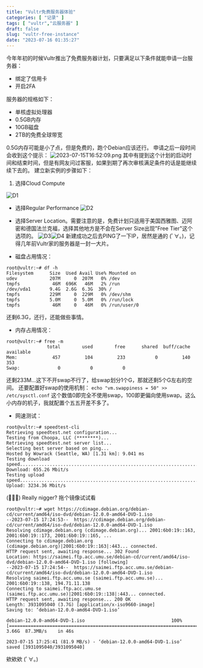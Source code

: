 ```yaml
---
title: "Vultr免费服务器体验"
categories: [ "记录" ]
tags: [ "vultr","云服务器" ]
draft: false
slug: "vultr-free-instance"
date: "2023-07-16 01:35:27"
---
```


今年年初的时候Vultr推出了免费服务器计划，只要满足以下条件就能申请一台服务器：

 - 绑定了信用卡
 - 开启2FA

服务器的规格如下：

 - 单核虚拟处理器
 - 0.5GB内存
 - 10GB磁盘
 - 2TB的免费全球带宽

0.5G内存可能是小了点，但是免费的，跑个Debian应该还行。
申请之后一段时间会收到这个提示：
![2023-07-15T16:52:09.png][1]
其中有提到这个计划的启动时间和结束时间，但是有网友问过客服，如果到期了再次审核满足条件的话是能继续续下去的。
建立新实例的步骤如下：

 1. 选择Cloud Compute

![D1][2]

 - 选择Regular Performance
![D2][3]

 - 选择Server Location。需要注意的是，免费计划只适用于美国西雅图、迈阿密和德国法兰克福，选择其他地方是不会在Server Size出现"Free Tier"这个选项的。
![D3][4]![D4][5]
新建成功之后去PING了一下IP，居然是通的 (ﾟ∀。)，记得几年前Vultr家的服务器是一封一大片。

 - 磁盘占用情况：
```
root@vultr:~# df -h
Filesystem      Size  Used Avail Use% Mounted on
udev            207M     0  207M   0% /dev
tmpfs            46M  696K   46M   2% /run
/dev/vda1       9.4G  2.6G  6.3G  30% /
tmpfs           229M     0  229M   0% /dev/shm
tmpfs           5.0M     0  5.0M   0% /run/lock
tmpfs            46M     0   46M   0% /run/user/0
```
还剩6.3G，还行，还能做些事情。

 - 内存占用情况：
```
root@vultr:~# free -m
               total        used        free      shared  buff/cache   available
Mem:             457         104         233           0         140         353
Swap:              0           0           0
```
还剩233M...这下不开swap不行了，给swap划分1个G，那就还剩5个G左右的空间。
还要配置好swap的使用机制：
```echo "vm.swappiness = 50" >> /etc/sysctl.conf```
这个数值0即完全不使用swap，100即更偏向使用swap。这么小内存的机子，我就配置个五五开差不多了。

 - 网速测试：
```
root@vultr:~# speedtest-cli
Retrieving speedtest.net configuration...
Testing from Choopa, LLC (********)...
Retrieving speedtest.net server list...
Selecting best server based on ping...
Hosted by Wowrack (Seattle, WA) [1.31 km]: 9.041 ms
Testing download speed................................................................................
Download: 655.26 Mbit/s
Testing upload speed......................................................................................................
Upload: 3234.36 Mbit/s
```
 (ﾟ∀。) Really nigger?
拖个镜像试试看
```
root@vultr:~# wget https://cdimage.debian.org/debian-cd/current/amd64/iso-dvd/debian-12.0.0-amd64-DVD-1.iso
--2023-07-15 17:24:53--  https://cdimage.debian.org/debian-cd/current/amd64/iso-dvd/debian-12.0.0-amd64-DVD-1.iso
Resolving cdimage.debian.org (cdimage.debian.org)... 2001:6b0:19::163, 2001:6b0:19::173, 2001:6b0:19::165, ...
Connecting to cdimage.debian.org (cdimage.debian.org)|2001:6b0:19::163|:443... connected.
HTTP request sent, awaiting response... 302 Found
Location: https://saimei.ftp.acc.umu.se/debian-cd/current/amd64/iso-dvd/debian-12.0.0-amd64-DVD-1.iso [following]
--2023-07-15 17:24:54--  https://saimei.ftp.acc.umu.se/debian-cd/current/amd64/iso-dvd/debian-12.0.0-amd64-DVD-1.iso
Resolving saimei.ftp.acc.umu.se (saimei.ftp.acc.umu.se)... 2001:6b0:19::138, 194.71.11.138
Connecting to saimei.ftp.acc.umu.se (saimei.ftp.acc.umu.se)|2001:6b0:19::138|:443... connected.
HTTP request sent, awaiting response... 200 OK
Length: 3931095040 (3.7G) [application/x-iso9660-image]
Saving to: ‘debian-12.0.0-amd64-DVD-1.iso’

debian-12.0.0-amd64-DVD-1.iso                                100%[===========================================================================================================================================>]   3.66G  87.3MB/s    in 46s     

2023-07-15 17:25:41 (81.9 MB/s) - ‘debian-12.0.0-amd64-DVD-1.iso’ saved [3931095040/3931095040]
```
欸欸欸 (ﾟ∀。)



  [1]: https://img-tama-guru.oss-cn-hongkong.aliyuncs.com/2023/07/16/64b2ceba25477.png
  [2]: https://img-tama-guru.oss-cn-hongkong.aliyuncs.com/2023/07/16/64b2cf27838d7.png
  [3]: https://img-tama-guru.oss-cn-hongkong.aliyuncs.com/2023/07/16/64b2cf6e27c7a.png
  [4]: https://img-tama-guru.oss-cn-hongkong.aliyuncs.com/2023/07/16/64b2d0139c2d4.png
  [5]: https://img-tama-guru.oss-cn-hongkong.aliyuncs.com/2023/07/16/64b2d0213b511.png